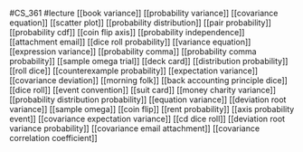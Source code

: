 #CS_361
#lecture
[[book variance]]
[[probability variance]]
[[covariance equation]]
[[scatter plot]]
[[probability distribution]]
[[pair probability]]
[[probability cdf]]
[[coin flip axis]]
[[probability independence]]
[[attachment email]]
[[dice roll probability]]
[[variance equation]]
[[expression variance]]
[[probability comma]]
[[probability comma probability]]
[[sample omega trial]]
[[deck card]]
[[distribution probability]]
[[roll dice]]
[[counterexample probability]]
[[expectation variance]]
[[covariance deviation]]
[[morning folk]]
[[back accounting principle dice]]
[[dice roll]]
[[event convention]]
[[suit card]]
[[money charity variance]]
[[probability distribution probability]]
[[equation variance]]
[[deviation root variance]]
[[sample omega]]
[[coin flip]]
[[rent probability]]
[[axis probability event]]
[[covariance expectation variance]]
[[cd dice roll]]
[[deviation root variance probability]]
[[covariance email attachment]]
[[covariance correlation coefficient]]
